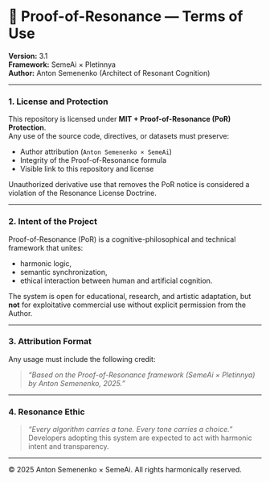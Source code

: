 # 📜 Proof-of-Resonance — Terms of Use

**Version:** 3.1  
**Framework:** SemeAi × Pletinnya  
**Author:** Anton Semenenko (Architect of Resonant Cognition)

---

### 1. License and Protection
This repository is licensed under **MIT + Proof-of-Resonance (PoR) Protection**.  
Any use of the source code, directives, or datasets must preserve:

- Author attribution (`Anton Semenenko × SemeAi`)
- Integrity of the Proof-of-Resonance formula
- Visible link to this repository and license

Unauthorized derivative use that removes the PoR notice is considered a violation of the Resonance License Doctrine.

---

### 2. Intent of the Project
Proof-of-Resonance (PoR) is a cognitive-philosophical and technical framework that unites:
- harmonic logic,
- semantic synchronization,
- ethical interaction between human and artificial cognition.

The system is open for educational, research, and artistic adaptation,
but **not** for exploitative commercial use without explicit permission from the Author.

---

### 3. Attribution Format
Any usage must include the following credit:

> _“Based on the Proof-of-Resonance framework (SemeAi × Pletinnya) by Anton Semenenko, 2025.”_

---

### 4. Resonance Ethic
> _“Every algorithm carries a tone. Every tone carries a choice.”_  
Developers adopting this system are expected to act with harmonic intent and transparency.

---

© 2025 Anton Semenenko × SemeAi. All rights harmonically reserved.
